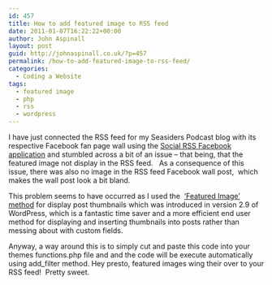 ```yaml
---
id: 457
title: How to add featured image to RSS feed
date: 2011-01-07T16:22:22+00:00
author: John Aspinall
layout: post
guid: http://johnaspinall.co.uk/?p=457
permalink: /how-to-add-featured-image-to-rss-feed/
categories:
  - Coding a Website
tags:
  - featured image
  - php
  - rss
  - wordpress
---
```

I have just connected the RSS feed for my Seasiders Podcast blog with its respective Facebook fan page wall using the [Social RSS Facebook application](http://www.facebook.com/apps/application.php?id=23798139265) and stumbled across a bit of an issue &#8211; that being, that the featured image not display in the RSS feed.   As a consequence of this issue, there was also no image in the RSS feed Facebook wall post,  which makes the wall post look a bit bland.

<!--more-->

This problem seems to have occurred as I used the  [&#8216;Featured Image&#8217; method](http://en.support.wordpress.com/featured-images/) for display post thumbnails which was introduced in version 2.9 of WordPress, which is a fantastic time saver and a more efficient end user method for displaying and inserting thumbnails into posts rather than messing about with custom fields.

Anyway, a way around this is to simply cut and paste this code into your themes functions.php file and and the code will be execute automatically using add_filter method. Hey presto, featured images wing their over to your RSS feed!  Pretty sweet. 

<!--WCS[2]-->